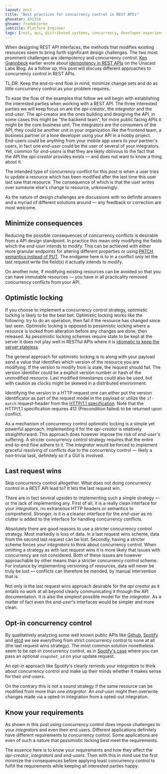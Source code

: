 ```yaml
---
layout: post
title: "Best practices for concurrency control in REST APIs"
ghavatar: 831318
ghname: frodebjerke
jobtitle: Platform Engineer
tags: [rest, api, distributed systems, concurrency, developer experience]
---
```


When designing REST API interfaces, the methods that modifies existing resources seem to bring forth significant design challenges. The two most prominent challenges are idempotency and concurrency control. [Ken Grønnbeck](https://twitter.com/gronnbeck) earlier wrote about [idempotency in REST APIs](http://unacast.github.com/2016/02/25/on-idempotency-in-distributed-rest-apis/) on the Unacast Labs Blog. As a follow up, this post will discuss different approaches to concurrency control in REST APIs.


<div class="message">
  TL;DR. Keep the end-to-end flow in mind, minimize change sets and do as little concurrency control as your problem requires.
</div>

To ease the flow of the examples that follow we will begin with establishing the interested parties when working with a REST API. The three interested parties we will keep focus on are the *api-creator*, the *integrator* and the *end-user*. The api-creator are the ones building and designing the API, in some cases this might be "the backend team", for more public facing APIs it might be the core business unit. The integrators are the consumers of the API, they could be another unit in your organization like the frontend team, a business partner or a lone developer using your API in a hobby project. End-users could be anything from your mobile app users to your partner's users, in fact one *end-user* could be the user of several of your integrators. Yet, common for *end-users* is that they are likely oblivous to the fact that the API the *api-creator* provides exists &mdash; and does not want to know a thing about it.

The intended type of concurrency conflict for this post is when a user tries to update a resource which has been modified after the last time this user last saw that resource. The consequence of which is that the user writes over someone else's change to resource, unknowingly.

 As the nature of design challenges are discussions with no definite answers and a myriad of different solutions around &mdash; any feedback or correction are most welcome.

## Minimize consequences

 Reducing the possible consequences of concurrency conflicts is desirable from a API design standpoint. In practice this mean only modifying the fields which the *end-user* intends to modify. This can be achieved with either more granular endpoints for altering different properties or using [PATCH semantics instead of PUT](http://restful-api-design.readthedocs.org/en/latest/methods.html#patch-vs-put). The endgame here is to in a conflict only let the last request write the field(s) it actually intends to modify.

 On another note, if modifying existing resources can be avoided so that you can have immutable resources &mdash; you have in all practicality removed concurrency conflicts from your API.

## Optimistic locking

 If you choose to implement a concurrency control strategy, optimistic locking is likely to be the best bet. Optimistic locking works like the following: try to do an operation, then fail if the resource has changed since last seen. Optimistic locking is opposed to pessimistic locking where a resource is locked from alteration before any changes are done, then released. As pessimistic locking schemes require state to be kept at the server it does not play well in RESTful APIs where it is [idiomatic to keep the server stateless](https://en.wikipedia.org/wiki/Representational_state_transfer#Stateless).

 The general approach for optimistic locking is to along with your payload send a value that identifies which version of the resource you are modifying. If the version to modify from is stale, the request should fail. The version identifier could be a explicit version number or hash of the unmodified resource. Last modified timestamps could also be used, but with caution as clocks might be skewed in a distributed environment.

 Identifying the version in a HTTP request one can either put the version identificator as part of the request model in the payload or utilize the `if-match` request-header from the [HTTP/1.1 specification](https://www.w3.org/Protocols/rfc2616/rfc2616-sec14.html#sec14.24). Note that the HTTP/1.1 specification requires 412 (Precondition failed) to be returned upon conflict.

 As a mechanism of concurrency control optimistic locking is a simple yet powerful approach. Implementing it for the *api-creator* is relatively straightforward. This approach does however impose the risk of *end-user's* suffering. A stricter concurrency control strategy requires that the entire end-to-end flow adhere to it. The *integrator* would be forced to implement graceful resolving of conflicts due to the concurrency control &mdash; likely a non-trivial task, definitely so if a GUI is involved.

## Last request wins

Skip concurrency control altogether. What does not doing concurrency control in a REST API lead to? It lets the last request win.

There are in fact several upsides to implementing such a simple strategy &mdash; or the lack of implementing any. First of all, it is a really clean interface for your *integrators*, no extraneous HTTP headers or semantics to comprehend. Stronger, is it is a cleaner interface for the *end-user* as no clutter is added to the interface for handling concurrency conflicts.

Absolutely there are good reasons to use a stricter concurrency control strategy. Most markedly is loss of data. In a last request wins scheme, data from the second last request can be lost. Secondly, having a stricter scheme forces your *integrators* to think about concurrency control. When omitting a strategy as with last request wins it is more likely that issues with concurrency are not considered. Both of these issues are however approachable by other means than a stricter concurrency control scheme. For instance by implementing versioning of resources, data will never be truly be lost &mdash; conflicts can therefore be mended, by manual intervention that is.

Not only is the last request wins approach desirable for the *api creator* as it entails no work at all beyond clearly communicating it through the API documentation. It is also the simplest possible model for the *integrator*. As a matter of fact even the *end-user*'s interfaces would be simpler and more clean.

## Opt-in concurrency control

By qualitatively analyzing some well known public APIs like [Github](https://developer.github.com/v3/), [Spotify](https://developer.spotify.com/web-api/) and [etcd](https://coreos.com/etcd/docs/latest/api.html#changing-the-value-of-a-key) we see everything from strict concurrency control to none at all (the last request wins strategy). The most common solution nonetheless seem to be opt-in concurrency control, as in [Spotify's case](https://developer.spotify.com/web-api/reorder-playlists-tracks/) where you can pass an optional `snapshot_id` on your update request.

An opt-in approach like Spotify's clearly reminds your *integrators* to think about concurrency control and make up their minds whether it makes sense for their *end-users*.

On the contrary this is not a sound strategy if the same resource can be modified from more than one *integrator*. An *end-user* might then overwrite changes made via a opted-in integration from a opted-out integration.

## Know your requirements

 As shown in this post using concurrency control does impose challenges to your *integrators* and even their end users. Different applications definitely have different requirements to concurrency control. Some applications are even of such a nature that pessimistic locking best meet the requirements.

 The essence here is to know your requirements and how they affect the *api-creator*, *integrators* and *end-users*. Then with this in mind use the first minimize the consequences before applying least concurrency control to fulfill the requirements while keeping all interested parties happy.
